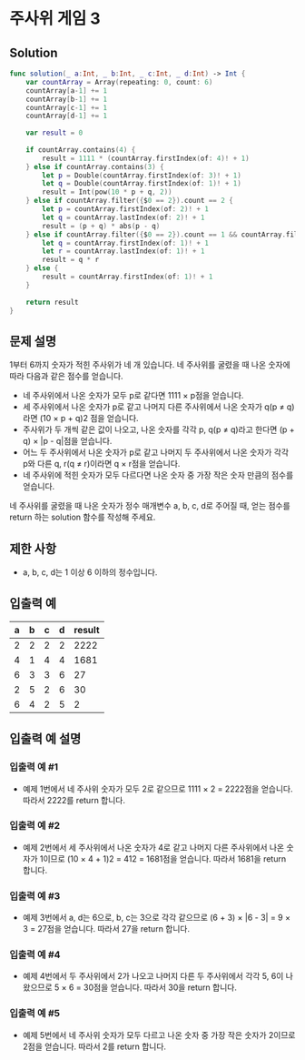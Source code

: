 #  주사위 게임 3

## Solution
```swift
func solution(_ a:Int, _ b:Int, _ c:Int, _ d:Int) -> Int {
    var countArray = Array(repeating: 0, count: 6)
    countArray[a-1] += 1
    countArray[b-1] += 1
    countArray[c-1] += 1
    countArray[d-1] += 1
    
    var result = 0
    
    if countArray.contains(4) {
        result = 1111 * (countArray.firstIndex(of: 4)! + 1)
    } else if countArray.contains(3) {
        let p = Double(countArray.firstIndex(of: 3)! + 1)
        let q = Double(countArray.firstIndex(of: 1)! + 1)
        result = Int(pow(10 * p + q, 2))
    } else if countArray.filter({$0 == 2}).count == 2 {
        let p = countArray.firstIndex(of: 2)! + 1
        let q = countArray.lastIndex(of: 2)! + 1
        result = (p + q) * abs(p - q)
    } else if countArray.filter({$0 == 2}).count == 1 && countArray.filter({$0 == 1}).count == 2 {
        let q = countArray.firstIndex(of: 1)! + 1
        let r = countArray.lastIndex(of: 1)! + 1
        result = q * r
    } else {
        result = countArray.firstIndex(of: 1)! + 1
    }
    
    return result
}
```

## 문제 설명
1부터 6까지 숫자가 적힌 주사위가 네 개 있습니다. 네 주사위를 굴렸을 때 나온 숫자에 따라 다음과 같은 점수를 얻습니다.

- 네 주사위에서 나온 숫자가 모두 p로 같다면 1111 × p점을 얻습니다.
- 세 주사위에서 나온 숫자가 p로 같고 나머지 다른 주사위에서 나온 숫자가 q(p ≠ q)라면 (10 × p + q)2 점을 얻습니다.
- 주사위가 두 개씩 같은 값이 나오고, 나온 숫자를 각각 p, q(p ≠ q)라고 한다면 (p + q) × |p - q|점을 얻습니다.
- 어느 두 주사위에서 나온 숫자가 p로 같고 나머지 두 주사위에서 나온 숫자가 각각 p와 다른 q, r(q ≠ r)이라면 q × r점을 얻습니다.
- 네 주사위에 적힌 숫자가 모두 다르다면 나온 숫자 중 가장 작은 숫자 만큼의 점수를 얻습니다.

네 주사위를 굴렸을 때 나온 숫자가 정수 매개변수 a, b, c, d로 주어질 때, 얻는 점수를 return 하는 solution 함수를 작성해 주세요.

## 제한 사항
- a, b, c, d는 1 이상 6 이하의 정수입니다.

## 입출력 예
| a | b | c | d | result |
|---|---|---|---|--------|
| 2 | 2 | 2 | 2 | 2222   |
| 4 | 1 | 4 | 4 | 1681   |
| 6 | 3 | 3 | 6 | 27     |
| 2 | 5 | 2 | 6 | 30     |
| 6 | 4 | 2 | 5 | 2      |

## 입출력 예 설명

### 입출력 예 #1
- 예제 1번에서 네 주사위 숫자가 모두 2로 같으므로 1111 × 2 = 2222점을 얻습니다. 따라서 2222를 return 합니다.

### 입출력 예 #2
- 예제 2번에서 세 주사위에서 나온 숫자가 4로 같고 나머지 다른 주사위에서 나온 숫자가 1이므로 (10 × 4 + 1)2 = 412 = 1681점을 얻습니다. 따라서 1681을 return 합니다.

### 입출력 예 #3
- 예제 3번에서 a, d는 6으로, b, c는 3으로 각각 같으므로 (6 + 3) × |6 - 3| = 9 × 3 = 27점을 얻습니다. 따라서 27을 return 합니다.

### 입출력 예 #4
- 예제 4번에서 두 주사위에서 2가 나오고 나머지 다른 두 주사위에서 각각 5, 6이 나왔으므로 5 × 6 = 30점을 얻습니다. 따라서 30을 return 합니다.

### 입출력 예 #5
- 예제 5번에서 네 주사위 숫자가 모두 다르고 나온 숫자 중 가장 작은 숫자가 2이므로 2점을 얻습니다. 따라서 2를 return 합니다.
